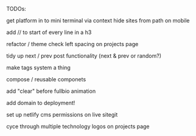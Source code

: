 TODOs:

get platform in to mini terminal via context
hide sites from path on mobile

add // to start of every line in a h3

refactor / theme
check left spacing on projects page

tidy up next / prev post functionality (next & prev or random?)

make tags system a thing

compose / reusable componets

add "clear" before fullbio animation

add domain to deployment!

set up netlify cms permissions on live sitegit

cyce through multiple technology logos on projects page
